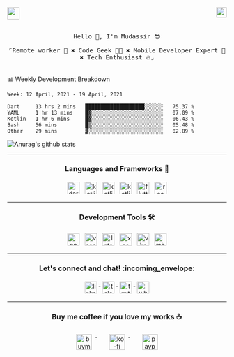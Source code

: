 
<img src="https://komarev.com/ghpvc/?username=ukieTux&color=ff69b4&style=flat-square" align="right" height=24 />
<a href = "mailto: hey.mudassir@gmail.com">
<img src="https://github.com/ukieTux/ukieTux/blob/master/open2work.svg"  height=28  /></a>
<br/>
<br/>
<p align="center">
  <samp>
   Hello 👋,  I'm Mudassir 😎
    <br><br>
    ⌜Remote worker 💼 ✖︎ Code Geek 👨‍💻 ✖︎  Mobile Developer Expert 📱 ✖︎ Tech Enthusiast 🔥⌟
  </samp>
<br><br>

📊 Weekly Development Breakdown

<!--START_SECTION:waka-->
```text
Week: 12 April, 2021 - 19 April, 2021

Dart     13 hrs 2 mins   ███████████████████░░░░░░   75.37 % 
YAML     1 hr 13 mins    █▓░░░░░░░░░░░░░░░░░░░░░░░   07.09 % 
Kotlin   1 hr 6 mins     █▓░░░░░░░░░░░░░░░░░░░░░░░   06.43 % 
Bash     56 mins         █▒░░░░░░░░░░░░░░░░░░░░░░░   05.48 % 
Other    29 mins         ▓░░░░░░░░░░░░░░░░░░░░░░░░   02.89 % 
```
<!--END_SECTION:waka-->


  
![Anurag's github stats](https://github-readme-stats.vercel.app/api?username=ukieTux&count_private=true&show_icons=true)


---

<h3 align="center">Languages and Frameworks 📖</h3>

<p align="center">
  <!-- For more icons please follow  https://github.com/ukieTux/ColoredBadges -->

  <img src="https://github.com/ukieTux/ukieTux/blob/master/assets/dart.svg" alt="dart" style="vertical-align:top; margin:4px" height=28>
   <img src="https://github.com/ukieTux/ukieTux/blob/master/assets/kotlin.svg" alt="kotlin" style="vertical-align:top; margin:4px" height=28>
   <img src="https://github.com/ukieTux/ukieTux/blob/master/assets/swift.svg" alt="kotlin" style="vertical-align:top; margin:4px" height=28>
   <img src="https://github.com/ukieTux/ukieTux/blob/master/assets/typescript.svg" alt="kotlin" style="vertical-align:top; margin:4px" height=28>
  <img src="https://github.com/ukieTux/ukieTux/blob/master/assets/flutter.svg" alt="flutter" style="vertical-align:top; margin:4px" height=28>
  <img src="https://github.com/ukieTux/ukieTux/blob/master/assets/react.svg" alt="react" style="vertical-align:top; margin:4px" height=28>

---

<h3 align="center">Development Tools 🛠</h3>


<p align="center">

  <!-- For more icons please follow  https://github.com/ukieTux/ColoredBadges -->

  <img src="https://github.com/ukieTux/ukieTux/blob/master/assets/npm.svg" alt="npm" style="vertical-align:top;margin:4px" height=28>
  <img src="https://github.com/ukieTux/ukieTux/blob/master/assets/visualstudio_code.svg" alt="vscode" style="vertical-align:top; margin:4px" height=28>
  <img src="https://github.com/ukieTux/ukieTux/blob/master/assets/jetbrains_intellij.svg" alt="Intellij CE" style="vertical-align:top; margin:4px" height=28>
   <img src="https://github.com/ukieTux/ukieTux/blob/master/assets/xcode.svg" alt="xcode" style="vertical-align:top; margin:4px" height=28>
    <img src="https://github.com/ukieTux/ukieTux/blob/master/assets/vim.svg" alt="vim" style="vertical-align:top; margin:4px" height=28>
    
   <img src="https://github.com/ukieTux/ukieTux/blob/master/assets/mac.svg" alt="mbp2018" style="vertical-align:top; margin:4px" height=28>

---

<h3 align="center">Let's connect and chat! :incoming_envelope:</h3>
<p align="center">
  <a href="https://www.linkedin.com/in/mudassir-321462139/" target="_blank">
    <img src="https://github.com/ukieTux/ukieTux/blob/master/assets/linkedin.svg" alt="linkedin" style="vertical-align:top; margin:4px" height=28>
  </a>
  <a href="https://t.me/ukieTux" target="_blank">
    <img src="https://github.com/ukieTux/ukieTux/blob/master/assets/telegram.svg" alt="telegram" style="vertical-align:top; margin:4px" height=28>
  </a>
  <a href="https://twitter.com/ukieTux" target="_blank">
    <img src="https://github.com/ukieTux/ukieTux/blob/master/assets/twitter.svg" alt="twitter" style="vertical-align:top; margin:4px" height=28>
  </a>
  <a href="https://api.whatsapp.com/send?phone=628114441069&text=&source=&data=&app_absent=" target="_blank">
    <img src="https://github.com/ukieTux/ukieTux/blob/master/assets/whatsapp.svg" alt="whatsapp" style="vertical-align:top; margin:4px" height=28>
  </a>
</p>

---
<h3 align="center">Buy me coffee if you love my works ☕️</h3>
<p align="center">
  <a href="https://www.buymeacoffee.com/ukieTux" target="_blank">
    <img src="https://www.buymeacoffee.com/assets/img/guidelines/download-assets-sm-2.svg" alt="buymeacoffe" style="vertical-align:top; margin:8px" height="36">
  </a>&nbsp;&nbsp;&nbsp;&nbsp;
   <a href="https://ko-fi.com/ukietux" target="_blank">
    <img src="https://help.ko-fi.com/system/photos/3604/0095/9793/logo_circle.png" alt="ko-fi" style="vertical-align:top; margin:8px" height="36">
  </a>&nbsp;&nbsp;&nbsp;&nbsp;
  <a href="https://paypal.me/ukieTux" target="_blank">
    <img src="https://blog.zoom.us/wp-content/uploads/2019/08/paypal.png" alt="paypal" style="vertical-align:top; margin:8px" height="36">
  </a>
</p>
<br><br>
